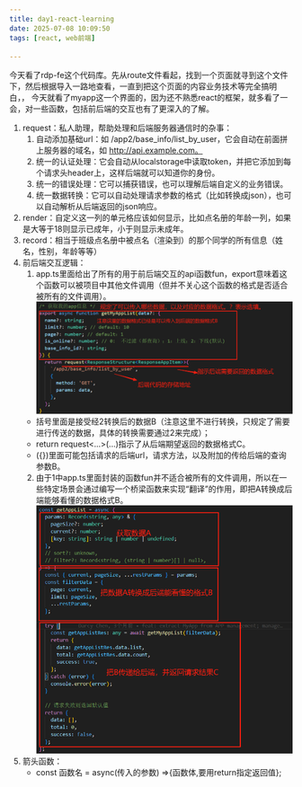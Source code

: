 ```yaml
---
title: day1-react-learning
date: 2025-07-08 10:09:50
tags: [react, web前端]

---
```

今天看了rdp-fe这个代码库。先从route文件看起，找到一个页面就寻到这个文件下，然后根据导入一路地查看，一直到把这个页面的内容业务技术等完全搞明白，，
今天就看了myapp这一个界面的，因为还不熟悉react的框架，就多看了一会，对一些函数，包括前后端的交互也有了更深入的了解。
1. request：私人助理，帮助处理和后端服务器通信时的杂事：
    1. 自动添加基础url：如 /app2/base_info/list_by_user，它会自动在前面拼上服务器的域名，如 http://api.example.com。
    2. 统一的认证处理：它会自动从localstorage中读取token，并把它添加到每个请求头header上，这样后端就可以知道你的身份。
    3. 统一的错误处理：它可以捕获错误，也可以理解后端自定义的业务错误。
    4. 统一数据转换：它可以自动处理请求参数的格式（比如转换成json），也可以自动解析从后端返回的json响应。
2. render：自定义这一列的单元格应该如何显示，比如点名册的年龄一列，如果是大等于18则显示已成年，小于则显示未成年。
3. record：相当于班级点名册中被点名（渲染到）的那个同学的所有信息（姓名，性别，年龄等等）
4. 前后端交互逻辑：
    1. app.ts里面给出了所有的用于前后端交互的api函数fun，export意味着这个函数可以被项目中其他文件调用（但并不关心这个函数的格式是否适合被所有的文件调用）。
    ![alt text](day1_react_learning-1.png)
    - 括号里面是接受经2转换后的数据B（注意这里不进行转换，只规定了需要进行传送的数据，具体的转换需要通过2来完成）；
    - return request<...>(...)指示了从后端期望返回的数据格式C。
    - ({})里面可能包括请求的后端url，请求方法，以及附加的传给后端的查询参数B。
    2. 由于1中app.ts里面封装的函数fun并不适合被所有的文件调用，所以在一些特定场景会通过编写一个桥梁函数来实现“翻译”的作用，即把A转换成后端能够看懂的数据格式B。
    ![alt text](day1_react_learning-2.png)
5. 箭头函数：
    - const 函数名 = async(传入的参数) =>{函数体,要用return指定返回值};